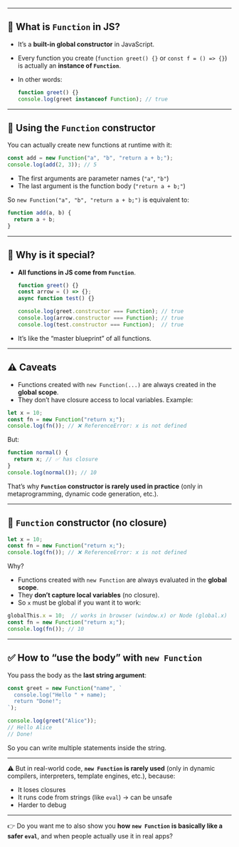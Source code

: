 
---

## 🔹 What is `Function` in JS?

* It’s a **built-in global constructor** in JavaScript.
* Every function you create (`function greet() {}` or `const f = () => {}`) is actually an **instance of `Function`**.
* In other words:

  ```js
  function greet() {}
  console.log(greet instanceof Function); // true
  ```

---

## 🔹 Using the `Function` constructor

You can actually create new functions at runtime with it:

```js
const add = new Function("a", "b", "return a + b;");
console.log(add(2, 3)); // 5
```

* The first arguments are parameter names (`"a"`, `"b"`)
* The last argument is the function body (`"return a + b;"`)

So `new Function("a", "b", "return a + b;")` is equivalent to:

```js
function add(a, b) {
  return a + b;
}
```

---

## 🔹 Why is it special?

* **All functions in JS come from `Function`**.

  ```js
  function greet() {}
  const arrow = () => {};
  async function test() {}

  console.log(greet.constructor === Function); // true
  console.log(arrow.constructor === Function); // true
  console.log(test.constructor === Function);  // true
  ```
* It’s like the “master blueprint” of all functions.

---

## ⚠️ Caveats

* Functions created with `new Function(...)` are always created in the **global scope**.
* They don’t have closure access to local variables. Example:

```js
let x = 10;
const fn = new Function("return x;"); 
console.log(fn()); // ❌ ReferenceError: x is not defined
```

But:

```js
function normal() {
  return x; // ✅ has closure
}
console.log(normal()); // 10
```

That’s why **`Function` constructor is rarely used in practice** (only in metaprogramming, dynamic code generation, etc.).

---

## 🔹 `Function` constructor (no closure)

```js
let x = 10;
const fn = new Function("return x;");
console.log(fn()); // ❌ ReferenceError: x is not defined
```

Why?

* Functions created with `new Function` are always evaluated in the **global scope**.
* They **don’t capture local variables** (no closure).
* So `x` must be global if you want it to work:

```js
globalThis.x = 10;  // works in browser (window.x) or Node (global.x)
const fn = new Function("return x;");
console.log(fn()); // 10
```

---

## ✅ How to “use the body” with `new Function`

You pass the body as the **last string argument**:

```js
const greet = new Function("name", `
  console.log("Hello " + name);
  return "Done!";
`);

console.log(greet("Alice"));
// Hello Alice
// Done!
```

So you can write multiple statements inside the string.

---

⚠️ But in real-world code, **`new Function` is rarely used** (only in dynamic compilers, interpreters, template engines, etc.), because:

* It loses closures
* It runs code from strings (like `eval`) → can be unsafe
* Harder to debug

---

👉 Do you want me to also show you **how `new Function` is basically like a safer `eval`**, and when people actually use it in real apps?
